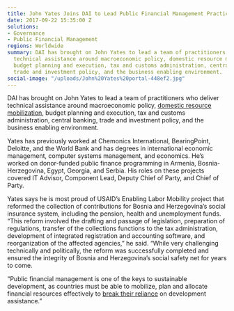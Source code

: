 ```yaml
---
title: John Yates Joins DAI to Lead Public Financial Management Practice
date: 2017-09-22 15:35:00 Z
solutions:
- Governance
- Public Financial Management
regions: Worldwide
summary: DAI has brought on John Yates to lead a team of practitioners who deliver
  technical assistance around macroeconomic policy, domestic resource mobilization,
  budget planning and execution, tax and customs administration, central banking,
  trade and investment policy, and the business enabling environment.
social-image: "/uploads/John%20Yates%20portal-448ef2.jpg"
---
```


DAI has brought on John Yates to lead a team of practitioners who deliver technical assistance around macroeconomic policy, [domestic resource mobilization](http://dai-global-developments.com/articles/long-term-fiscal-reform-takes-root-in-el-salvador-and-elsewhere/), budget planning and execution, tax and customs administration, central banking, trade and investment policy, and the business enabling environment.

Yates has previously worked at Chemonics International, BearingPoint, Deloitte, and the World Bank and has degrees in international economic management, computer systems management, and economics. He’s worked on donor-funded public finance programming in Armenia, Bosnia-Herzegovina, Egypt, Georgia, and Serbia. His roles on these projects covered IT Advisor, Component Lead, Deputy Chief of Party, and Chief of Party. 

Yates says he is most proud of USAID’s Enabling Labor Mobility project that reformed the collection of contributions for Bosnia and Herzegovina’s social insurance system, including the pension, health and unemployment funds. “This reform involved the drafting and passage of legislation, preparation of regulations, transfer of the collections functions to the tax administration, development of integrated registration and accounting software, and reorganization of the affected agencies,” he said. “While very challenging technically and politically, the reform was successfully completed and ensured the integrity of Bosnia and Herzegovina’s social safety net for years to come.

“Public financial management is one of the keys to sustainable development, as countries must be able to mobilize, plan and allocate financial resources effectively to [break their reliance](http://dai-global-developments.com/articles/a-good-use-of-us-taxpayer-money-helping-other-countries-mobilize-their-own-domestic-resources/) on development assistance.”